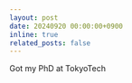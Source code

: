```yaml
---
layout: post
date: 20240920 00:00:00+0900
inline: true
related_posts: false
---
```


Got my PhD at TokyoTech
